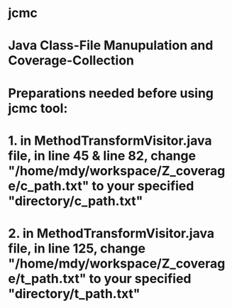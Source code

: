 # jcmc
# Java Class-File Manupulation and Coverage-Collection
#
# Preparations needed before using jcmc tool:
# 1. in MethodTransformVisitor.java file, in line 45 & line 82, change "/home/mdy/workspace/Z_coverage/c_path.txt" to your specified "directory/c_path.txt"
# 2. in MethodTransformVisitor.java file, in line 125, change "/home/mdy/workspace/Z_coverage/t_path.txt" to your specified "directory/t_path.txt"
